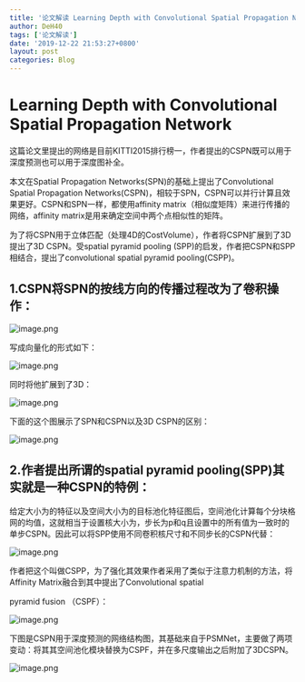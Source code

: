 ```yaml
---
title: '论文解读 Learning Depth with Convolutional Spatial Propagation Network'
author: DeH40
tags: ['论文解读']
date: '2019-12-22 21:53:27+0800'
layout: post
categories: Blog
---
```




# Learning Depth with Convolutional Spatial Propagation Network 

这篇论文里提出的网络是目前KITTI2015排行榜一，作者提出的CSPN既可以用于深度预测也可以用于深度图补全。

本文在Spatial Propagation Networks(SPN)的基础上提出了Convolutional Spatial Propagation Networks(CSPN)，相较于SPN，CSPN可以并行计算且效果更好。CSPN和SPN一样，都使用affinity matrix（相似度矩阵）来进行传播的网络，affinity matrix是用来确定空间中两个点相似性的矩阵。

为了将CSPN用于立体匹配（处理4D的CostVolume），作者将CSPN扩展到了3D提出了3D CSPN。受spatial pyramid pooling (SPP)的启发，作者把CSPN和SPP相结合，提出了convolutional spatial pyramid pooling(CSPP)。

## 1.CSPN将SPN的按线方向的传播过程改为了卷积操作：

![image.png](https://static.dingtalk.com/media/lALPDeC2uuix3g3M2M0CSw_587_216.png_995x10000.jpg)

写成向量化的形式如下：

![image.png](https://static.dingtalk.com/media/lALPDeC2uuiq7pvNAVfNAmg_616_343.png_995x10000.jpg)

同时将他扩展到了3D：

![image.png](https://static.dingtalk.com/media/lALPDeC2uuixtfzM880CGw_539_243.png_995x10000.jpg)

下面的这个图展示了SPN和CSPN以及3D CSPN的区别：

![image.png](https://static.dingtalk.com/media/lALPDeC2uuiifMrNAbjNBS4_1326_440.png_995x10000.jpg)

## 2.作者提出所谓的spatial pyramid pooling(SPP)其实就是一种CSPN的特例：

给定大小为的特征以及空间大小为的目标池化特征图后，空间池化计算每个分块格网的均值，这就相当于设置核大小为，步长为p和q且设置中的所有值为一致时的单步CSPN。因此可以将SPP使用不同卷积核尺寸和不同步长的CSPN代替：

![image.png](https://static.dingtalk.com/media/lALPDeC2uui9w_3NAezNBO0_1261_492.png_995x10000.jpg)

作者把这个叫做CSPP，为了强化其效果作者采用了类似于注意力机制的方法，将Affinity Matrix融合到其中提出了Convolutional spatial

pyramid fusion （CSPF）：

![image.png](https://static.dingtalk.com/media/lALPDeC2uujQzuHNAg7NBF8_1119_526.png_995x10000.jpg)

下图是CSPN用于深度预测的网络结构图，其基础来自于PSMNet，主要做了两项变动：将其其空间池化模块替换为CSPF，并在多尺度输出之后附加了3DCSPN。

![image.png](https://static.dingtalk.com/media/lALPDeC2uujb7LvNATDNBQg_1288_304.png_995x10000.jpg)